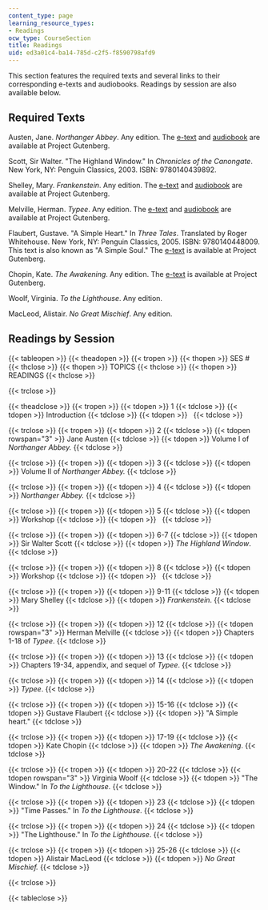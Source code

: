 ```yaml
---
content_type: page
learning_resource_types:
- Readings
ocw_type: CourseSection
title: Readings
uid: ed3a01c4-ba14-785d-c2f5-f8590798afd9
---
```


This section features the required texts and several links to their corresponding e-texts and audiobooks. Readings by session are also available below.

Required Texts
--------------

Austen, Jane. _Northanger Abbey_. Any edition. The [e-text](http://www.gutenberg.org/etext/121) and [audiobook](http://www.gutenberg.org/etext/20682) are available at Project Gutenberg.

Scott, Sir Walter. "The Highland Window." In _Chronicles of the Canongate_. New York, NY: Penguin Classics, 2003. ISBN: 9780140439892.

Shelley, Mary. _Frankenstein_. Any edition. The [e-text](http://www.gutenberg.org/etext/84) and [audiobook](http://www.gutenberg.org/etext/6542) are available at Project Gutenberg.

Melville, Herman. _Typee_. Any edition. The [e-text](http://www.gutenberg.org/etext/84) and [audiobook](http://www.gutenberg.org/etext/6542) are available at Project Gutenberg.

Flaubert, Gustave. "A Simple Heart." In _Three Tales_. Translated by Roger Whitehouse. New York, NY: Penguin Classics, 2005. ISBN: 9780140448009. This text is also known as "A Simple Soul." The [e-text](http://www.gutenberg.org/etext/1253) is available at Project Gutenberg.

Chopin, Kate. _The Awakening_. Any edition. The [e-text](http://www.gutenberg.org/etext/160) is available at Project Gutenberg.

Woolf, Virginia. _To the Lighthouse_. Any edition.

MacLeod, Alistair. _No Great Mischief_. Any edition.

Readings by Session
-------------------

{{< tableopen >}}
{{< theadopen >}}
{{< tropen >}}
{{< thopen >}}
SES #
{{< thclose >}}
{{< thopen >}}
TOPICS
{{< thclose >}}
{{< thopen >}}
READINGS
{{< thclose >}}

{{< trclose >}}

{{< theadclose >}}
{{< tropen >}}
{{< tdopen >}}
1
{{< tdclose >}}
{{< tdopen >}}
Introduction
{{< tdclose >}}
{{< tdopen >}}
 
{{< tdclose >}}

{{< trclose >}}
{{< tropen >}}
{{< tdopen >}}
2
{{< tdclose >}}
{{< tdopen rowspan="3" >}}
Jane Austen
{{< tdclose >}}
{{< tdopen >}}
Volume I of _Northanger Abbey._
{{< tdclose >}}

{{< trclose >}}
{{< tropen >}}
{{< tdopen >}}
3
{{< tdclose >}}
{{< tdopen >}}
Volume II of _Northanger Abbey._
{{< tdclose >}}

{{< trclose >}}
{{< tropen >}}
{{< tdopen >}}
4
{{< tdclose >}}
{{< tdopen >}}
_Northanger Abbey._
{{< tdclose >}}

{{< trclose >}}
{{< tropen >}}
{{< tdopen >}}
5
{{< tdclose >}}
{{< tdopen >}}
Workshop
{{< tdclose >}}
{{< tdopen >}}
 
{{< tdclose >}}

{{< trclose >}}
{{< tropen >}}
{{< tdopen >}}
6-7
{{< tdclose >}}
{{< tdopen >}}
Sir Walter Scott
{{< tdclose >}}
{{< tdopen >}}
_The Highland Window_.
{{< tdclose >}}

{{< trclose >}}
{{< tropen >}}
{{< tdopen >}}
8
{{< tdclose >}}
{{< tdopen >}}
Workshop
{{< tdclose >}}
{{< tdopen >}}
 
{{< tdclose >}}

{{< trclose >}}
{{< tropen >}}
{{< tdopen >}}
9-11
{{< tdclose >}}
{{< tdopen >}}
Mary Shelley
{{< tdclose >}}
{{< tdopen >}}
_Frankenstein_.
{{< tdclose >}}

{{< trclose >}}
{{< tropen >}}
{{< tdopen >}}
12
{{< tdclose >}}
{{< tdopen rowspan="3" >}}
Herman Melville
{{< tdclose >}}
{{< tdopen >}}
Chapters 1-18 of _Typee_.
{{< tdclose >}}

{{< trclose >}}
{{< tropen >}}
{{< tdopen >}}
13
{{< tdclose >}}
{{< tdopen >}}
Chapters 19-34, appendix, and sequel of _Typee_.
{{< tdclose >}}

{{< trclose >}}
{{< tropen >}}
{{< tdopen >}}
14
{{< tdclose >}}
{{< tdopen >}}
_Typee_.
{{< tdclose >}}

{{< trclose >}}
{{< tropen >}}
{{< tdopen >}}
15-16
{{< tdclose >}}
{{< tdopen >}}
Gustave Flaubert
{{< tdclose >}}
{{< tdopen >}}
"A Simple heart."
{{< tdclose >}}

{{< trclose >}}
{{< tropen >}}
{{< tdopen >}}
17-19
{{< tdclose >}}
{{< tdopen >}}
Kate Chopin
{{< tdclose >}}
{{< tdopen >}}
_The Awakening_.
{{< tdclose >}}

{{< trclose >}}
{{< tropen >}}
{{< tdopen >}}
20-22
{{< tdclose >}}
{{< tdopen rowspan="3" >}}
Virginia Woolf
{{< tdclose >}}
{{< tdopen >}}
"The Window." In _To the Lighthouse_.
{{< tdclose >}}

{{< trclose >}}
{{< tropen >}}
{{< tdopen >}}
23
{{< tdclose >}}
{{< tdopen >}}
"Time Passes." In _To the Lighthouse_.
{{< tdclose >}}

{{< trclose >}}
{{< tropen >}}
{{< tdopen >}}
24
{{< tdclose >}}
{{< tdopen >}}
"The Lighthouse." In _To the Lighthouse_.
{{< tdclose >}}

{{< trclose >}}
{{< tropen >}}
{{< tdopen >}}
25-26
{{< tdclose >}}
{{< tdopen >}}
Alistair MacLeod
{{< tdclose >}}
{{< tdopen >}}
_No Great Mischief._
{{< tdclose >}}

{{< trclose >}}

{{< tableclose >}}